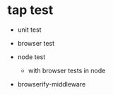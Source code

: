 # tap test

* unit test

* browser test

* node test
    - with browser tests in node

* browserify-middleware

